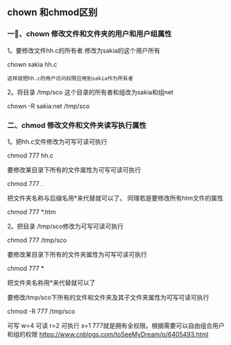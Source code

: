 
## chown 和chmod区别
### 一、chown 修改文件和文件夹的用户和用户组属性

1。要修改文件hh.c的所有者.修改为sakia的这个用户所有

chown sakia hh.c

`这样就把hh.c的用户访问权限应用到sakia作为所有者`

2。将目录 /tmp/sco 这个目录的所有者和组改为sakia和组net

chown -R sakia:net /tmp/sco

### 二、chmod 修改文件和文件夹读写执行属性

1。把hh.c文件修改为可写可读可执行

chmod 777 hh.c

要修改某目录下所有的文件属性为可写可读可执行

chmod 777 *.*

把文件夹名称与后缀名用*来代替就可以了。 
同理若是要修改所有htm文件的属性

chmod 777 *.htm

2。把目录 /tmp/sco修改为可写可读可执行

chmod 777 /tmp/sco

要修改某目录下所有的文件夹属性为可写可读可执行

chmod 777 *

把文件夹名称用*来代替就可以了

要修改/tmp/sco下所有的文件和文件夹及其子文件夹属性为可写可读可执行

chmod -R 777 /tmp/sco

可写 w=4 
可读 r=2 
可执行 x=1 
777就是拥有全权限。根据需要可以自由组合用户和组的权限
https://www.cnblogs.com/toSeeMyDream/p/6405493.html
